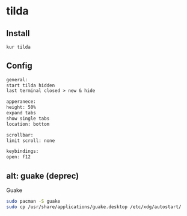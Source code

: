 # tilda

## Install
```sh
kur tilda
```

## Config
```txt
general:
start tilda hidden
last terminal closed > new & hide

apperanece:
height: 50%
expand tabs
show single tabs
location: bottom

scrollbar:
limit scroll: none

keybindings:
open: f12
```

## alt: guake (deprec)


Guake
```sh
sudo pacman -S guake
sudo cp /usr/share/applications/guake.desktop /etc/xdg/autostart/
```



